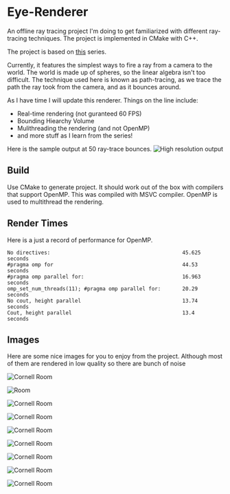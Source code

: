 # Eye-Renderer
An offline ray tracing project I'm doing to get familiarized with different ray-tracing techniques. The project is implemented in CMake with C++.

The project is based on [this](https://raytracing.github.io/) series.

Currently, it features the simplest ways to fire a ray from a camera to the world. The world is made up of spheres, so the linear algebra isn't too difficult.
The technique used here is known as path-tracing, as we trace the path the ray took from the camera, and as it bounces around.

As I have time I will update this renderer. Things on the line include:
* Real-time rendering (not guranteed 60 FPS)
* Bounding Hiearchy Volume
* Mulithreading the rendering (and not OpenMP)
* and more stuff as I learn from the series!

Here is the sample output at 50 ray-trace bounces.
![High resolution output](output.png)

## Build
Use CMake to generate project. It should work out of the box with compilers that support OpenMP. This was compiled with MSVC compiler. OpenMP is used to multithread the rendering.

## Render Times

Here is a just a record of performance for OpenMP.

```
No directives:                                           45.625 seconds
#pragma omp for                                          44.53  seconds
#pragma omp parallel for:                                16.963 seconds
omp_set_num_threads(11); #pragma omp parallel for:       20.29  seconds
No cout, height parallel                                 13.74  seconds
Cout, height parallel                                    13.4   seconds
```

## Images

Here are some nice images for you to enjoy from the project. Although most of them are rendered in low quality so there are bunch of noise

![Cornell Room](Images/Cornel.png)

![Room](Images/room.png)

![Cornell Room](Images/Dielectric.png)

![Cornell Room](Images/Diffuse.png)

![Cornell Room](Images/EarthTexture.png)

![Cornell Room](Images/LightSource.png)

![Cornell Room](Images/Marble.png)

![Cornell Room](Images/Metal-Fuzziness.png)

![Cornell Room](Images/Metal.png)

